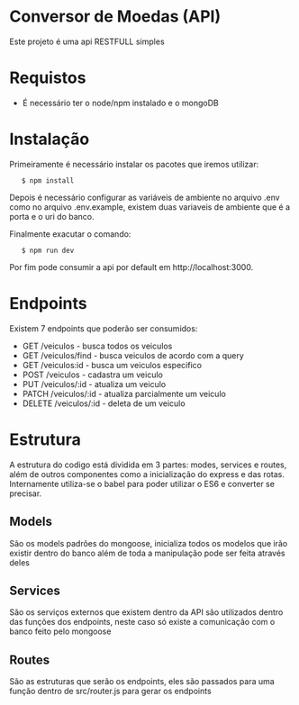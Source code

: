 # Conversor de Moedas (API)

Este projeto é uma api RESTFULL simples 

# Requistos
 - É necessário ter o node/npm instalado e o mongoDB

# Instalação
 Primeiramente é necessário instalar os pacotes que iremos utilizar:
 
``` 
   $ npm install
```

Depois é necessário configurar as variáveis de ambiente no arquivo .env como no arquivo .env.example, existem duas variaveis de ambiente que é a porta e o uri do banco.

Finalmente exacutar o comando: 

```
   $ npm run dev
```
 
 Por fim pode consumir a api por default em http://localhost:3000.
 
# Endpoints
 Existem 7 endpoints que poderão ser consumidos:
  - GET /veiculos - busca todos os veiculos
  - GET /veiculos/find - busca veiculos de acordo com a query
  - GET /veiculos:id - busca um veiculos especifico 
  - POST /veiculos - cadastra  um veiculo
  - PUT /veiculos/:id - atualiza um veiculo
  - PATCH /veiculos/:id - atualiza parcialmente um veiculo
  - DELETE /veiculos/:id - deleta de um veiculo

# Estrutura
  A estrutura do codigo está dividida em 3 partes: modes, services e routes, além de outros componentes como a inicialização do express e das rotas.
  Internamente utiliza-se o babel para poder utilizar o ES6 e converter se precisar.

## Models
  São os models padrões do mongoose, inicializa todos os modelos que irão existir dentro do banco além de toda a manipulação pode ser feita através deles

## Services
  São os serviços externos que existem dentro da API são utilizados dentro das funções dos endpoints, neste caso só existe a comunicação com o banco feito pelo mongoose

## Routes
  São as estruturas que serão os endpoints, eles são passados para uma função dentro de src/router.js para gerar os endpoints